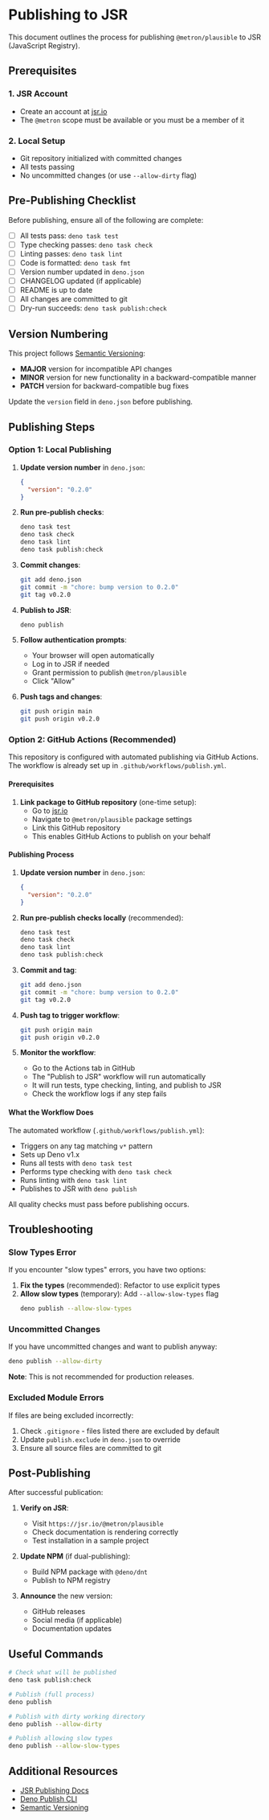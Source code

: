 # Publishing to JSR

This document outlines the process for publishing `@metron/plausible` to JSR (JavaScript Registry).

## Prerequisites

### 1. JSR Account

- Create an account at [jsr.io](https://jsr.io)
- The `@metron` scope must be available or you must be a member of it

### 2. Local Setup

- Git repository initialized with committed changes
- All tests passing
- No uncommitted changes (or use `--allow-dirty` flag)

## Pre-Publishing Checklist

Before publishing, ensure all of the following are complete:

- [ ] All tests pass: `deno task test`
- [ ] Type checking passes: `deno task check`
- [ ] Linting passes: `deno task lint`
- [ ] Code is formatted: `deno task fmt`
- [ ] Version number updated in `deno.json`
- [ ] CHANGELOG updated (if applicable)
- [ ] README is up to date
- [ ] All changes are committed to git
- [ ] Dry-run succeeds: `deno task publish:check`

## Version Numbering

This project follows [Semantic Versioning](https://semver.org/):

- **MAJOR** version for incompatible API changes
- **MINOR** version for new functionality in a backward-compatible manner
- **PATCH** version for backward-compatible bug fixes

Update the `version` field in `deno.json` before publishing.

## Publishing Steps

### Option 1: Local Publishing

1. **Update version number** in `deno.json`:
   ```json
   {
     "version": "0.2.0"
   }
   ```

2. **Run pre-publish checks**:
   ```bash
   deno task test
   deno task check
   deno task lint
   deno task publish:check
   ```

3. **Commit changes**:
   ```bash
   git add deno.json
   git commit -m "chore: bump version to 0.2.0"
   git tag v0.2.0
   ```

4. **Publish to JSR**:
   ```bash
   deno publish
   ```

5. **Follow authentication prompts**:
   - Your browser will open automatically
   - Log in to JSR if needed
   - Grant permission to publish `@metron/plausible`
   - Click "Allow"

6. **Push tags and changes**:
   ```bash
   git push origin main
   git push origin v0.2.0
   ```

### Option 2: GitHub Actions (Recommended)

This repository is configured with automated publishing via GitHub Actions. The workflow is already set up in `.github/workflows/publish.yml`.

#### Prerequisites

1. **Link package to GitHub repository** (one-time setup):
   - Go to [jsr.io](https://jsr.io)
   - Navigate to `@metron/plausible` package settings
   - Link this GitHub repository
   - This enables GitHub Actions to publish on your behalf

#### Publishing Process

1. **Update version number** in `deno.json`:
   ```json
   {
     "version": "0.2.0"
   }
   ```

2. **Run pre-publish checks locally** (recommended):
   ```bash
   deno task test
   deno task check
   deno task lint
   deno task publish:check
   ```

3. **Commit and tag**:
   ```bash
   git add deno.json
   git commit -m "chore: bump version to 0.2.0"
   git tag v0.2.0
   ```

4. **Push tag to trigger workflow**:
   ```bash
   git push origin main
   git push origin v0.2.0
   ```

5. **Monitor the workflow**:
   - Go to the Actions tab in GitHub
   - The "Publish to JSR" workflow will run automatically
   - It will run tests, type checking, linting, and publish to JSR
   - Check the workflow logs if any step fails

#### What the Workflow Does

The automated workflow (`.github/workflows/publish.yml`):
- Triggers on any tag matching `v*` pattern
- Sets up Deno v1.x
- Runs all tests with `deno task test`
- Performs type checking with `deno task check`
- Runs linting with `deno task lint`
- Publishes to JSR with `deno publish`

All quality checks must pass before publishing occurs.

## Troubleshooting

### Slow Types Error

If you encounter "slow types" errors, you have two options:

1. **Fix the types** (recommended): Refactor to use explicit types
2. **Allow slow types** (temporary): Add `--allow-slow-types` flag
   ```bash
   deno publish --allow-slow-types
   ```

### Uncommitted Changes

If you have uncommitted changes and want to publish anyway:

```bash
deno publish --allow-dirty
```

**Note**: This is not recommended for production releases.

### Excluded Module Errors

If files are being excluded incorrectly:

1. Check `.gitignore` - files listed there are excluded by default
2. Update `publish.exclude` in `deno.json` to override
3. Ensure all source files are committed to git

## Post-Publishing

After successful publication:

1. **Verify on JSR**:
   - Visit `https://jsr.io/@metron/plausible`
   - Check documentation is rendering correctly
   - Test installation in a sample project

2. **Update NPM** (if dual-publishing):
   - Build NPM package with `@deno/dnt`
   - Publish to NPM registry

3. **Announce** the new version:
   - GitHub releases
   - Social media (if applicable)
   - Documentation updates

## Useful Commands

```bash
# Check what will be published
deno task publish:check

# Publish (full process)
deno publish

# Publish with dirty working directory
deno publish --allow-dirty

# Publish allowing slow types
deno publish --allow-slow-types
```

## Additional Resources

- [JSR Publishing Docs](https://jsr.io/docs/publishing-packages)
- [Deno Publish CLI](https://docs.deno.com/runtime/reference/cli/publish/)
- [Semantic Versioning](https://semver.org/)
